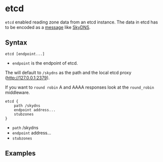 # etcd

`etcd` enabled reading zone data from an etcd instance. The data in etcd has to be encoded as
a [message](https://github.com/skynetservices/skydns/blob/2fcff74cdc9f9a7dd64189a447ef27ac354b725f/msg/service.go#L26)
like [SkyDNS](https//github.com/skynetservices/skydns).

## Syntax

~~~
etcd [endpoint...]
~~~

* `endpoint` is the endpoint of etcd.

The will default to `/skydns` as the path and the local etcd proxy (http://127.0.0.1:2379).

If you want to `round robin` A and AAAA responses look at the `round_robin` middleware.

~~~
etcd {
    path /skydns
    endpoint address...
    stubzones
}
~~~

* `path` /skydns
* `endpoint` address...
* `stubzones`

## Examples
